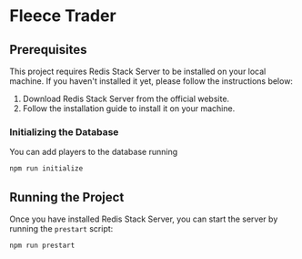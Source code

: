 # Fleece Trader

## Prerequisites

This project requires Redis Stack Server to be installed on your local machine. If you haven't installed it yet, please follow the instructions below:

1. Download Redis Stack Server from the official website.
2. Follow the installation guide to install it on your machine.

### Initializing the Database

You can add players to the database running

```bash
npm run initialize
```

## Running the Project

Once you have installed Redis Stack Server, you can start the server by running the `prestart` script:

```bash
npm run prestart
```
